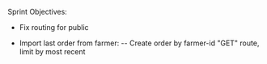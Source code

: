 Sprint Objectives:
<!-- - Divide lb options in to ratios  -->
<!-- - Decimal point total
 --><!-- - Change shipping to transportación with explicit numbers -->
<!-- - Add subtotal calculations
 -->
- Fix routing for public
<!-- - Fix responsiveness of public -->
- Import last order from farmer:
-- Create order by farmer-id "GET" route, limit by most recent
<!-- - Deploy on heroku -->
<!-- - Farmer initial to  farmer Id -->
<!-- - Ease User experience -->